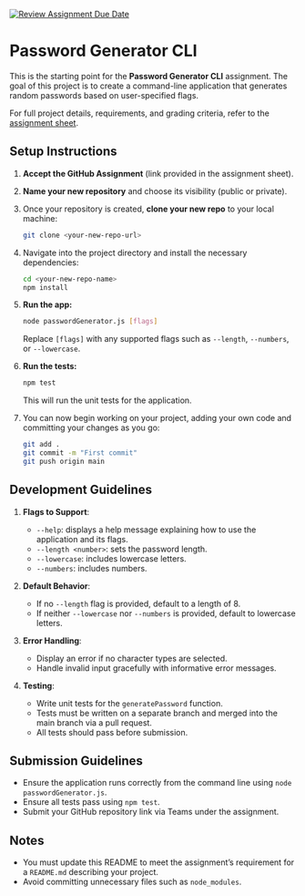 [![Review Assignment Due Date](https://classroom.github.com/assets/deadline-readme-button-22041afd0340ce965d47ae6ef1cefeee28c7c493a6346c4f15d667ab976d596c.svg)](https://classroom.github.com/a/sNEBZo2N)
# Password Generator CLI

This is the starting point for the **Password Generator CLI** assignment. The goal of this project is to create a command-line application that generates random passwords based on user-specified flags.

For full project details, requirements, and grading criteria, refer to the [assignment sheet](https://menglishca.github.io/keyin-course-notes/fullstack/qaps/qap-1/).

## Setup Instructions
1. **Accept the GitHub Assignment** (link provided in the assignment sheet).

1. **Name your new repository** and choose its visibility (public or private).

1. Once your repository is created, **clone your new repo** to your local machine:
   ```bash
   git clone <your-new-repo-url>
   ```

1. Navigate into the project directory and install the necessary dependencies:

   ```bash
   cd <your-new-repo-name>
   npm install
   ```

2. **Run the app:**

   ```bash
   node passwordGenerator.js [flags]
   ```

   Replace `[flags]` with any supported flags such as `--length`, `--numbers`, or `--lowercase`.

3. **Run the tests:**

   ```bash
   npm test
   ```

   This will run the unit tests for the application.

4. You can now begin working on your project, adding your own code and committing your changes as you go:

   ```bash
   git add .
   git commit -m "First commit"
   git push origin main
   ```

## Development Guidelines

1. **Flags to Support**:

   * `--help`: displays a help message explaining how to use the application and its flags.
   * `--length <number>`: sets the password length.
   * `--lowercase`: includes lowercase letters.
   * `--numbers`: includes numbers.

2. **Default Behavior**:

   * If no `--length` flag is provided, default to a length of 8.
   * If neither `--lowercase` nor `--numbers` is provided, default to lowercase letters.

3. **Error Handling**:

   * Display an error if no character types are selected.
   * Handle invalid input gracefully with informative error messages.

4. **Testing**:

   * Write unit tests for the `generatePassword` function.
   * Tests must be written on a separate branch and merged into the main branch via a pull request.
   * All tests should pass before submission.

## Submission Guidelines

* Ensure the application runs correctly from the command line using `node passwordGenerator.js`.
* Ensure all tests pass using `npm test`.
* Submit your GitHub repository link via Teams under the assignment.

## Notes

* You must update this README to meet the assignment’s requirement for a `README.md` describing your project.
* Avoid committing unnecessary files such as `node_modules`.